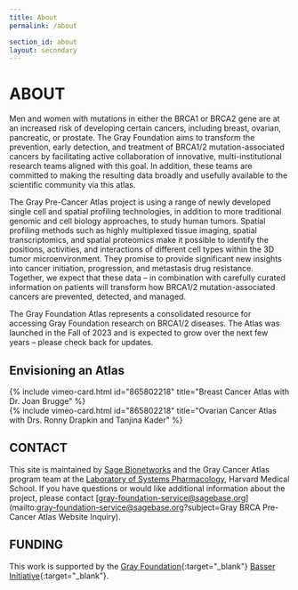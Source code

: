 ```yaml
---
title: About
permalink: /about

section_id: about
layout: secondary
---
```

# ABOUT

Men and women with mutations in either the BRCA1 or BRCA2 gene are at an increased risk of developing certain cancers, including breast, ovarian, pancreatic, or prostate. The Gray Foundation aims to transform the prevention, early detection, and treatment of BRCA1/2 mutation-associated cancers by facilitating active collaboration of innovative, multi-institutional research teams aligned with this goal. In addition, these teams are committed to making the resulting data broadly and usefully available to the scientific community via this atlas.

The Gray Pre-Cancer Atlas project is using a range of newly developed single cell and spatial profiling technologies, in addition to more traditional genomic and cell biology approaches, to study human tumors. Spatial profiling methods such as highly multiplexed tissue imaging, spatial transcriptomics, and spatial proteomics make it possible to identify the positions, activities, and interactions of different cell types within the 3D tumor microenvironment. They promise to provide significant new insights into cancer initiation, progression, and metastasis drug resistance. Together, we expect that these data – in combination with carefully curated information on patients will transform how BRCA1/2 mutation-associated cancers are prevented, detected, and managed.  

The Gray Foundation Atlas represents a consolidated resource for accessing Gray Foundation research on BRCA1/2 diseases. The Atlas was launched in the Fall of 2023 and is expected to grow over the next few years – please check back for updates.

## Envisioning an Atlas

<div class="row mb-4">
  <div class="col-md-6 mb-4">
    {% include vimeo-card.html id="865802218" title="Breast Cancer Atlas with Dr. Joan Brugge" %}
  </div>
  <div class="col-md-6 mb-4">
    {% include vimeo-card.html id="865802218" title="Ovarian Cancer Atlas with Drs. Ronny Drapkin and Tanjina Kader" %}
  </div>
</div>


## CONTACT
This site is maintained by [Sage Bionetworks](https://sagebionetworks.org/) and the Gray Cancer Atlas program team at the [Laboratory of Systems Pharmacology](https://labsyspharm.org/), Harvard Medical School. If you have questions or would like additional information about the project, please contact [gray-foundation-service@sagebase.org](mailto:gray-foundation-service@sagebase.org?subject=Gray BRCA Pre-Cancer Atlas Website Inquiry).

## FUNDING
This work is supported by the [Gray Foundation](https://grayfoundation.org/){:target="_blank"} [Basser Initiative](https://www.basser.org/){:target="_blank"}.

